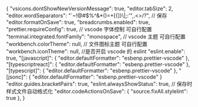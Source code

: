 {
"vsicons.dontShowNewVersionMessage": true,
"editor.tabSize": 2,
"editor.wordSeparators": "`~!@#$%^&\*()=+[{]}\\|;:'\",.<>/?",
// 保存
"editor.formatOnSave": true,
"breadcrumbs.enabled": true,
"prettier.requireConfig": true,
// vscode 字体控制 可自行配置
"terminal.integrated.fontFamily": "monospace",
// vscode 主题 可自行配置
"workbench.colorTheme": null,
// 文件图标主题 可自行配置
"workbench.iconTheme": null,
//是否开启 vscode 的 eslint
"eslint.enable": true,
"[javascript]": {
"editor.defaultFormatter": "esbenp.prettier-vscode"
},
"[typescriptreact]": {
"editor.defaultFormatter": "esbenp.prettier-vscode"
},
"[typescript]": {
"editor.defaultFormatter": "esbenp.prettier-vscode"
},
"[jsonc]": {
"editor.defaultFormatter": "esbenp.prettier-vscode"
}
"editor.guides.bracketPairs": true,
"eslint.alwaysShowStatus": true,
// 保存时样式文件自动格式化
"editor.codeActionsOnSave": {
"source.fixAll.stylelint": true
},
}
